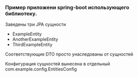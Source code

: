 ### Пример приложени spring-boot использующего библиотеку.
Заведены три JPA сущности
* ExampleEntity
* AnotherExampleEntity
* ThirdExampleEntity

Соответствующие DTO просто унаследованы от сущностей

Конфигурация сущностей вынесена в отдельный com.example.config.EntitiesConfig